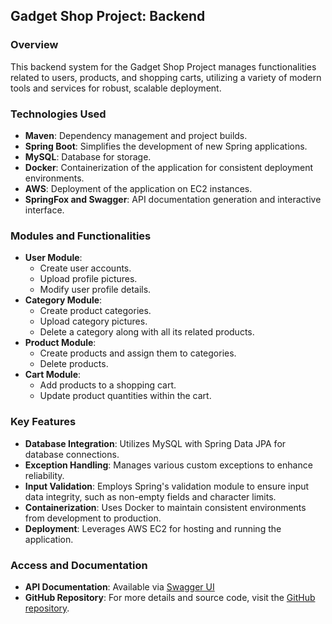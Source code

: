 ## Gadget Shop Project: Backend

### Overview
This backend system for the Gadget Shop Project manages functionalities related to users, products, and shopping carts, utilizing a variety of modern tools and services for robust, scalable deployment.

### Technologies Used
- **Maven**: Dependency management and project builds.
- **Spring Boot**: Simplifies the development of new Spring applications.
- **MySQL**: Database for storage.
- **Docker**: Containerization of the application for consistent deployment environments.
- **AWS**: Deployment of the application on EC2 instances.
- **SpringFox and Swagger**: API documentation generation and interactive interface.

### Modules and Functionalities
- **User Module**:
  - Create user accounts.
  - Upload profile pictures.
  - Modify user profile details.
- **Category Module**:
  - Create product categories.
  - Upload category pictures.
  - Delete a category along with all its related products.
- **Product Module**:
  - Create products and assign them to categories.
  - Delete products.
- **Cart Module**:
  - Add products to a shopping cart.
  - Update product quantities within the cart.

### Key Features
- **Database Integration**: Utilizes MySQL with Spring Data JPA for database connections.
- **Exception Handling**: Manages various custom exceptions to enhance reliability.
- **Input Validation**: Employs Spring's validation module to ensure input data integrity, such as non-empty fields and character limits.
- **Containerization**: Uses Docker to maintain consistent environments from development to production.
- **Deployment**: Leverages AWS EC2 for hosting and running the application.

### Access and Documentation
- **API Documentation**: Available via [Swagger UI](http://35.154.230.166:8081/swagger-ui/index.html#/)
- **GitHub Repository**: For more details and source code, visit the [GitHub repository](https://github.com/utkarshseth/GadgetShopBackendApp).
